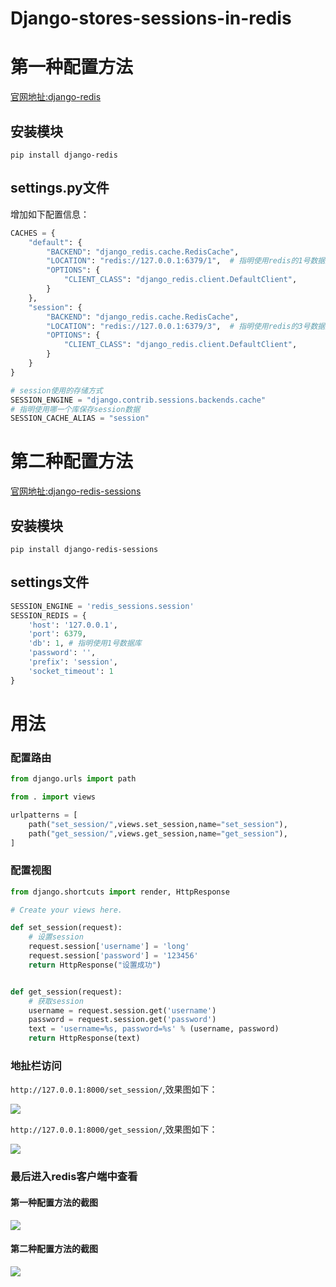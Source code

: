 # Django-stores-sessions-in-redis

# 第一种配置方法
[官网地扯:django-redis](https://pypi.org/project/django-redis/)
## 安装模块
`pip install django-redis`

## settings.py文件
增加如下配置信息：
```python
CACHES = {
    "default": {
        "BACKEND": "django_redis.cache.RedisCache",
        "LOCATION": "redis://127.0.0.1:6379/1",  # 指明使用redis的1号数据库
        "OPTIONS": {
            "CLIENT_CLASS": "django_redis.client.DefaultClient",
        }
    },
    "session": {
        "BACKEND": "django_redis.cache.RedisCache",
        "LOCATION": "redis://127.0.0.1:6379/3",  # 指明使用redis的3号数据库
        "OPTIONS": {
            "CLIENT_CLASS": "django_redis.client.DefaultClient",
        }
    }
}

# session使用的存储方式
SESSION_ENGINE = "django.contrib.sessions.backends.cache"
# 指明使用哪一个库保存session数据
SESSION_CACHE_ALIAS = "session"
```

# 第二种配置方法
[官网地扯:django-redis-sessions](https://pypi.org/project/django-redis-sessions/)
## 安装模块
`pip install django-redis-sessions`

## settings文件
```python
SESSION_ENGINE = 'redis_sessions.session'
SESSION_REDIS = {
    'host': '127.0.0.1',
    'port': 6379,
    'db': 1, # 指明使用1号数据库
    'password': '',
    'prefix': 'session',
    'socket_timeout': 1
}
```

# 用法

### 配置路由
```python
from django.urls import path

from . import views

urlpatterns = [
    path("set_session/",views.set_session,name="set_session"),
    path("get_session/",views.get_session,name="get_session"),
]
```

### 配置视图
```python
from django.shortcuts import render, HttpResponse

# Create your views here.

def set_session(request):
    # 设置session
    request.session['username'] = 'long'
    request.session['password'] = '123456'
    return HttpResponse("设置成功")


def get_session(request):
    # 获取session
    username = request.session.get('username')
    password = request.session.get('password')
    text = 'username=%s, password=%s' % (username, password)
    return HttpResponse(text)

```
### 地扯栏访问
`http://127.0.0.1:8000/set_session/`,效果图如下：

![](https://user-gold-cdn.xitu.io/2019/12/27/16f4640aafcf5376?w=383&h=134&f=png&s=8211)



`http://127.0.0.1:8000/get_session/`,效果图如下：

![](https://user-gold-cdn.xitu.io/2019/12/27/16f46411357c90ad?w=405&h=109&f=png&s=9118)


### 最后进入redis客户端中查看
#### 第一种配置方法的截图
![](https://user-gold-cdn.xitu.io/2019/12/27/16f46441f112d116?w=615&h=103&f=png&s=6031)

#### 第二种配置方法的截图

![](https://user-gold-cdn.xitu.io/2019/12/27/16f4669bb00e457a?w=415&h=98&f=png&s=4689)